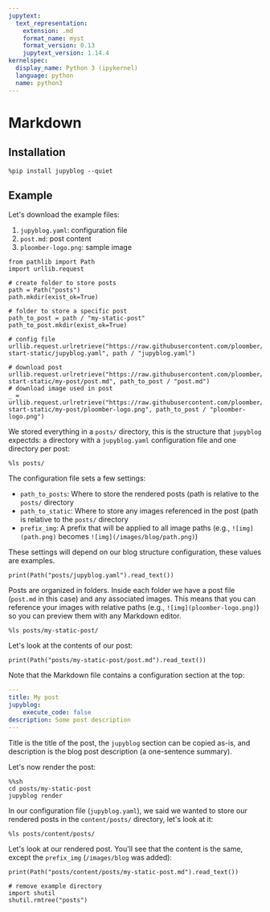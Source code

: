 ```yaml
---
jupytext:
  text_representation:
    extension: .md
    format_name: myst
    format_version: 0.13
    jupytext_version: 1.14.4
kernelspec:
  display_name: Python 3 (ipykernel)
  language: python
  name: python3
---
```


# Markdown

## Installation

```{code-cell} ipython3
%pip install jupyblog --quiet
```

## Example

Let's download the example files:

1. `jupyblog.yaml`: configuration file
2. `post.md`: post content
3. `ploomber-logo.png`: sample image

```{code-cell} ipython3
from pathlib import Path
import urllib.request

# create folder to store posts
path = Path("posts")
path.mkdir(exist_ok=True)

# folder to store a specific post
path_to_post = path / "my-static-post"
path_to_post.mkdir(exist_ok=True)

# config file
urllib.request.urlretrieve("https://raw.githubusercontent.com/ploomber/jupyblog/docs/examples/quick-start-static/jupyblog.yaml", path / "jupyblog.yaml")

# download post
urllib.request.urlretrieve("https://raw.githubusercontent.com/ploomber/jupyblog/docs/examples/quick-start-static/my-post/post.md", path_to_post / "post.md")
# download image used in post
_ = urllib.request.urlretrieve("https://raw.githubusercontent.com/ploomber/jupyblog/docs/examples/quick-start-static/my-post/ploomber-logo.png", path_to_post / "ploomber-logo.png")
```

We stored everything in a `posts/` directory, this is the structure that `jupyblog` expectds: a directory with a `jupyblog.yaml` configuration file and one directory per post:

```{code-cell} ipython3
%ls posts/
```

The configuration file sets a few settings:

- `path_to_posts`: Where to store the rendered posts (path is relative to the `posts/` directory
- `path_to_static`: Where to store any images referenced in the post (path is relative to the `posts/` directory
- `prefix_img`: A prefix that will be applied to all image paths (e.g., `![img](path.png)` becomes `![img](/images/blog/path.png)`)

These settings will depend on our blog structure configuration, these values are examples.

```{code-cell} ipython3
print(Path("posts/jupyblog.yaml").read_text())
```

Posts are organized in folders. Inside each folder we have a post file (`post.md` in this case) and any associated images. This means that you can reference your images with relative paths (e.g., `![img](ploomber-logo.png)`) so you can preview them with any Markdown editor.

```{code-cell} ipython3
%ls posts/my-static-post/
```

Let's look at the contents of our post:

```{code-cell} ipython3
print(Path("posts/my-static-post/post.md").read_text())
```

Note that the Markdown file contains a configuration section at the top:

```yaml
---
title: My post
jupyblog:
    execute_code: false
description: Some post description
---
```

Title is the title of the post, the `jupyblog` section can be copied as-is, and description is the blog post description (a one-sentence summary).

Let's now render the post:

```{code-cell} ipython3
%%sh
cd posts/my-static-post
jupyblog render
```

In our configuration file (`jupyblog.yaml`), we said we wanted to store our rendered posts in the `content/posts/` directory, let's look at it:

```{code-cell} ipython3
%ls posts/content/posts/
```

Let's look at our rendered post. You'll see that the content is the same, except the `prefix_img` (`/images/blog` was added):

```{code-cell} ipython3
print(Path("posts/content/posts/my-static-post.md").read_text())
```

```{code-cell} ipython3
# remove example directory
import shutil
shutil.rmtree("posts")
```
